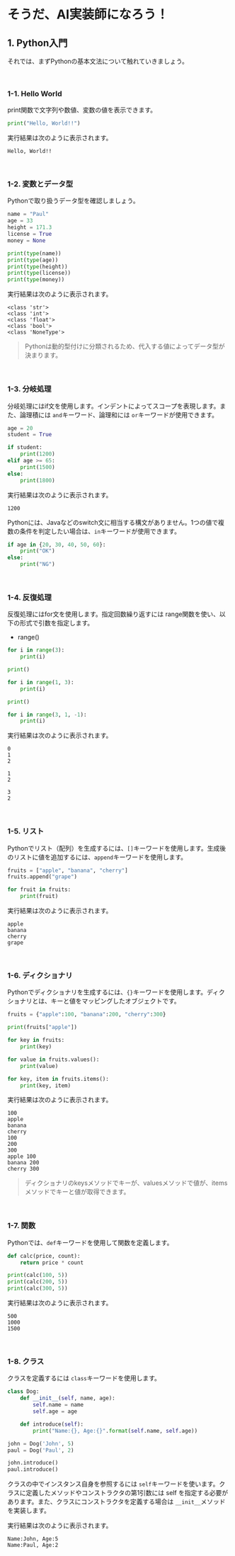 # そうだ、AI実装師になろう！

## 1. Python入門

それでは、まずPythonの基本文法について触れていきましょう。

<br>

### 1-1. Hello World

print関数で文字列や数値、変数の値を表示できます。

```python
print("Hello, World!!")
```

実行結果は次のように表示されます。

```
Hello, World!!
```

<br>

### 1-2. 変数とデータ型

Pythonで取り扱うデータ型を確認しましょう。

```python
name = "Paul"
age = 33
height = 171.3
license = True
money = None

print(type(name))
print(type(age))
print(type(height))
print(type(license))
print(type(money))
```

実行結果は次のように表示されます。

```
<class 'str'>
<class 'int'>
<class 'float'>
<class 'bool'>
<class 'NoneType'>
```

> Pythonは動的型付けに分類されるため、代入する値によってデータ型が決まります。

<br>

### 1-3. 分岐処理

分岐処理にはif文を使用します。インデントによってスコープを表現します。また、論理積には `and`キーワード、論理和には `or`キーワードが使用できます。

```python
age = 20
student = True

if student:
    print(1200)
elif age >= 65:
    print(1500)
else:
    print(1800)
```

実行結果は次のように表示されます。

```
1200
```

Pythonには、Javaなどのswitch文に相当する構文がありません。1つの値で複数の条件を判定したい場合は、`in`キーワードが使用できます。

```python
if age in {20, 30, 40, 50, 60}:
    print("OK")
else:
    print("NG")
```

<br>

### 1-4. 反復処理

反復処理にはfor文を使用します。指定回数繰り返すには range関数を使い、以下の形式で引数を指定します。

- range()

```python
for i in range(3):
    print(i)

print()

for i in range(1, 3):
    print(i)

print()

for i in range(3, 1, -1):
    print(i)
```

実行結果は次のように表示されます。

```
0
1
2

1
2

3
2
```

<br>

### 1-5. リスト

Pythonでリスト（配列）を生成するには、`[]`キーワードを使用します。生成後のリストに値を追加するには、`append`キーワードを使用します。

```python
fruits = ["apple", "banana", "cherry"]
fruits.append("grape")

for fruit in fruits:
    print(fruit)
```

実行結果は次のように表示されます。

```
apple
banana
cherry
grape
```

<br>

### 1-6. ディクショナリ

Pythonでディクショナリを生成するには、`{}`キーワードを使用します。ディクショナリとは、キーと値をマッピングしたオブジェクトです。

```python
fruits = {"apple":100, "banana":200, "cherry":300}

print(fruits["apple"])

for key in fruits:
    print(key)

for value in fruits.values():
    print(value)

for key, item in fruits.items():
    print(key, item)
```

実行結果は次のように表示されます。

```
100
apple
banana
cherry
100
200
300
apple 100
banana 200
cherry 300
```

> ディクショナリのkeysメソッドでキーが、valuesメソッドで値が、itemsメソッドでキーと値が取得できます。

<br>

### 1-7. 関数

Pythonでは、`def`キーワードを使用して関数を定義します。

```python
def calc(price, count):
    return price * count

print(calc(100, 5))
print(calc(200, 5))
print(calc(300, 5))
```

実行結果は次のように表示されます。

```
500
1000
1500
```

<br>

### 1-8. クラス

クラスを定義するには `class`キーワードを使用します。

```python
class Dog:
    def __init__(self, name, age):
        self.name = name
        self.age = age

    def introduce(self):
        print("Name:{}, Age:{}".format(self.name, self.age))

john = Dog('John', 5)
paul = Dog('Paul', 2)

john.introduce()
paul.introduce()
```

クラスの中でインスタンス⾃⾝を参照するには `self`キーワードを使います。クラスに定義したメソッドやコンストラクタの第1引数には self を指定する必要があります。また、クラスにコンストラクタを定義する場合は `__init__`メソッドを実装します。

実行結果は次のように表示されます。

```
Name:John, Age:5
Name:Paul, Age:2
```
